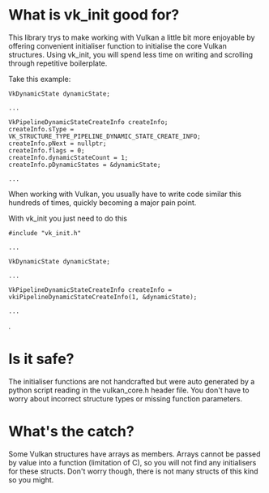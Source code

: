 # What is vk_init good for?

This library trys to make working with Vulkan a little bit more enjoyable by offering convenient initialiser function to initialise the core Vulkan structures. Using vk_init, you will spend less time on writing and scrolling through repetitive boilerplate.

Take this example:

```
VkDynamicState dynamicState;

...

VkPipelineDynamicStateCreateInfo createInfo;
createInfo.sType = VK_STRUCTURE_TYPE_PIPELINE_DYNAMIC_STATE_CREATE_INFO;
createInfo.pNext = nullptr;
createInfo.flags = 0;
createInfo.dynamicStateCount = 1;
createInfo.pDynamicStates = &dynamicState;

...
```

When working with Vulkan, you usually have to write code similar this hundreds of times, quickly becoming a major pain point.

With vk_init you just need to do this

```
#include "vk_init.h"

...

VkDynamicState dynamicState;

...

VkPipelineDynamicStateCreateInfo createInfo = vkiPipelineDynamicStateCreateInfo(1, &dynamicState);

...
```
.

# Is it safe?

The initialiser functions are not handcrafted but were auto generated by a python script reading in the vulkan_core.h header file. You don't have to worry about incorrect structure types or missing function parameters.

# What's the catch?

Some Vulkan structures have arrays as members. Arrays cannot be passed by value into a function (limitation of C), so you will not find any initialisers for these structs. Don't worry though, there is not many structs of this kind so you might.
